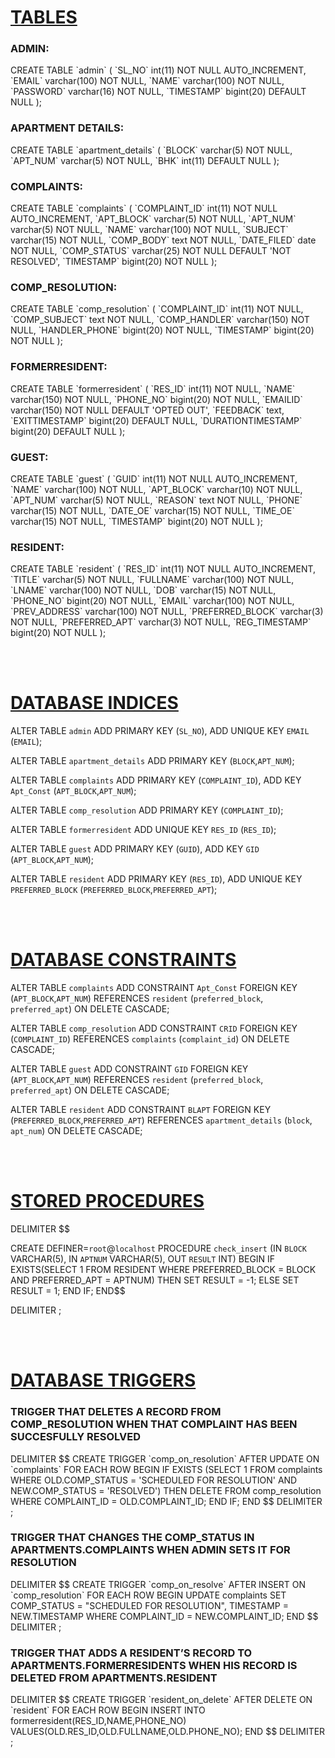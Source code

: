 <h1><u>TABLES</u></h1>

<h3>ADMIN:</h3>
CREATE TABLE `admin` (
  `SL_NO` int(11) NOT NULL AUTO_INCREMENT,
  `EMAIL` varchar(100) NOT NULL,
  `NAME` varchar(100) NOT NULL,
  `PASSWORD` varchar(16) NOT NULL,
  `TIMESTAMP` bigint(20) DEFAULT NULL
);

<h3>APARTMENT DETAILS:</h3>
CREATE TABLE `apartment_details` (
  `BLOCK` varchar(5) NOT NULL,
  `APT_NUM` varchar(5) NOT NULL,
  `BHK` int(11) DEFAULT NULL
);

<h3>COMPLAINTS:</h3>
CREATE TABLE `complaints` (
  `COMPLAINT_ID` int(11) NOT NULL AUTO_INCREMENT,
  `APT_BLOCK` varchar(5) NOT NULL,
  `APT_NUM` varchar(5) NOT NULL,
  `NAME` varchar(100) NOT NULL,
  `SUBJECT` varchar(15) NOT NULL,
  `COMP_BODY` text NOT NULL,
  `DATE_FILED` date NOT NULL,
  `COMP_STATUS` varchar(25) NOT NULL DEFAULT 'NOT RESOLVED',
  `TIMESTAMP` bigint(20) NOT NULL
);

<h3>COMP_RESOLUTION:</h3>
CREATE TABLE `comp_resolution` (
  `COMPLAINT_ID` int(11) NOT NULL,
  `COMP_SUBJECT` text NOT NULL,
  `COMP_HANDLER` varchar(150) NOT NULL,
  `HANDLER_PHONE` bigint(20) NOT NULL,
  `TIMESTAMP` bigint(20) NOT NULL
);

<h3>FORMERRESIDENT:</h3>
CREATE TABLE `formerresident` (
  `RES_ID` int(11) NOT NULL,
  `NAME` varchar(150) NOT NULL,
  `PHONE_NO` bigint(20) NOT NULL,
  `EMAILID` varchar(150) NOT NULL DEFAULT 'OPTED OUT',
  `FEEDBACK` text,
  `EXITTIMESTAMP` bigint(20) DEFAULT NULL,
  `DURATIONTIMESTAMP` bigint(20) DEFAULT NULL
);

<h3>GUEST:</h3>
CREATE TABLE `guest` (
  `GUID` int(11) NOT NULL AUTO_INCREMENT,
  `NAME` varchar(100) NOT NULL,
  `APT_BLOCK` varchar(10) NOT NULL,
  `APT_NUM` varchar(5) NOT NULL,
  `REASON` text NOT NULL,
  `PHONE` varchar(15) NOT NULL,
  `DATE_OE` varchar(15) NOT NULL,
  `TIME_OE` varchar(15) NOT NULL,
  `TIMESTAMP` bigint(20) NOT NULL
);

<h3>RESIDENT:</h3>
CREATE TABLE `resident` (
  `RES_ID` int(11) NOT NULL AUTO_INCREMENT,
  `TITLE` varchar(5) NOT NULL,
  `FULLNAME` varchar(100) NOT NULL,
  `LNAME` varchar(100) NOT NULL,
  `DOB` varchar(15) NOT NULL,
  `PHONE_NO` bigint(20) NOT NULL,
  `EMAIL` varchar(100) NOT NULL,
  `PREV_ADDRESS` varchar(100) NOT NULL,
  `PREFERRED_BLOCK` varchar(3) NOT NULL,
  `PREFERRED_APT` varchar(3) NOT NULL,
  `REG_TIMESTAMP` bigint(20) NOT NULL
);

<br /><br />

<h1><u>DATABASE INDICES</u></h1>

ALTER TABLE `admin`
  ADD PRIMARY KEY (`SL_NO`),
  ADD UNIQUE KEY `EMAIL` (`EMAIL`);

ALTER TABLE `apartment_details`
  ADD PRIMARY KEY (`BLOCK`,`APT_NUM`);

ALTER TABLE `complaints`
  ADD PRIMARY KEY (`COMPLAINT_ID`),
  ADD KEY `Apt_Const` (`APT_BLOCK`,`APT_NUM`);

ALTER TABLE `comp_resolution`
  ADD PRIMARY KEY (`COMPLAINT_ID`);

ALTER TABLE `formerresident`
  ADD UNIQUE KEY `RES_ID` (`RES_ID`);

ALTER TABLE `guest`
  ADD PRIMARY KEY (`GUID`),
  ADD KEY `GID` (`APT_BLOCK`,`APT_NUM`);

ALTER TABLE `resident`
  ADD PRIMARY KEY (`RES_ID`),
  ADD UNIQUE KEY `PREFERRED_BLOCK` (`PREFERRED_BLOCK`,`PREFERRED_APT`);

<br /><br />

<h1><u>DATABASE CONSTRAINTS</u></h1>

ALTER TABLE `complaints`
  ADD CONSTRAINT `Apt_Const` FOREIGN KEY (`APT_BLOCK`,`APT_NUM`) REFERENCES `resident` (`preferred_block`, `preferred_apt`) ON DELETE CASCADE;

ALTER TABLE `comp_resolution`
  ADD CONSTRAINT `CRID` FOREIGN KEY (`COMPLAINT_ID`) REFERENCES `complaints` (`complaint_id`) ON DELETE CASCADE;

ALTER TABLE `guest`
  ADD CONSTRAINT `GID` FOREIGN KEY (`APT_BLOCK`,`APT_NUM`) REFERENCES `resident` (`preferred_block`, `preferred_apt`) ON DELETE CASCADE;

ALTER TABLE `resident`
  ADD CONSTRAINT `BLAPT` FOREIGN KEY (`PREFERRED_BLOCK`,`PREFERRED_APT`) REFERENCES `apartment_details` (`block`, `apt_num`) ON DELETE CASCADE;

<br /><br />

<h1><u>STORED PROCEDURES</u></h1>

DELIMITER $$

CREATE DEFINER=`root`@`localhost` PROCEDURE `check_insert` (IN `BLOCK` VARCHAR(5), IN `APTNUM` VARCHAR(5), OUT `RESULT` INT)  BEGIN
	IF EXISTS(SELECT 1 FROM RESIDENT WHERE PREFERRED_BLOCK = BLOCK AND PREFERRED_APT = APTNUM) THEN
    	SET RESULT = -1;
    ELSE
    	SET RESULT = 1;
    END IF;
END$$

DELIMITER ;

<br /><br />

<h1><u>DATABASE TRIGGERS</u></h1>

<h3>TRIGGER THAT DELETES A RECORD FROM COMP_RESOLUTION WHEN THAT COMPLAINT HAS BEEN SUCCESFULLY RESOLVED</h3>
DELIMITER $$
CREATE TRIGGER `comp_on_resolution` AFTER UPDATE ON `complaints` FOR EACH ROW BEGIN
    IF EXISTS (SELECT 1 FROM complaints WHERE OLD.COMP_STATUS = 'SCHEDULED FOR RESOLUTION' AND NEW.COMP_STATUS = 'RESOLVED') THEN
    	DELETE FROM comp_resolution WHERE COMPLAINT_ID = OLD.COMPLAINT_ID;
    END IF; 
    END
$$
DELIMITER ;


<h3>TRIGGER THAT CHANGES THE COMP_STATUS IN APARTMENTS.COMPLAINTS WHEN ADMIN SETS IT FOR RESOLUTION</h3>
DELIMITER $$
CREATE TRIGGER `comp_on_resolve` AFTER INSERT ON `comp_resolution` FOR EACH ROW BEGIN
    	UPDATE complaints SET COMP_STATUS = "SCHEDULED FOR RESOLUTION", TIMESTAMP = NEW.TIMESTAMP WHERE COMPLAINT_ID = NEW.COMPLAINT_ID;
    END
$$
DELIMITER ;
 
<h3>TRIGGER THAT ADDS A RESIDENT’S RECORD TO APARTMENTS.FORMERRESIDENTS WHEN HIS RECORD IS DELETED FROM APARTMENTS.RESIDENT</h3>
DELIMITER $$
CREATE TRIGGER `resident_on_delete` AFTER DELETE ON `resident` FOR EACH ROW BEGIN
	INSERT INTO formerresident(RES_ID,NAME,PHONE_NO) VALUES(OLD.RES_ID,OLD.FULLNAME,OLD.PHONE_NO);
END
$$
DELIMITER ;
